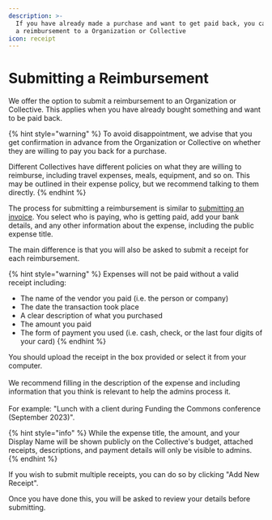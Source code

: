 ```yaml
---
description: >-
  If you have already made a purchase and want to get paid back, you can submit
  a reimbursement to a Organization or Collective
icon: receipt
---
```


# Submitting a Reimbursement

We offer the option to submit a reimbursement to an Organization or Collective. This applies when you have already bought something and want to be paid back.

{% hint style="warning" %}
To avoid disappointment, we advise that you get confirmation in advance from the Organization or Collective on whether they are willing to pay you back for a purchase.

Different Collectives have different policies on what they are willing to reimburse, including travel expenses, meals, equipment, and so on. This may be outlined in their expense policy, but we recommend talking to them directly.
{% endhint %}

The process for submitting a reimbursement is similar to [submitting an invoice](./). You select who is paying, who is getting paid, add your bank details, and any other information about the expense, including the public expense title.

The main difference is that you will also be asked to submit a receipt for each reimbursement.

{% hint style="warning" %}
Expenses will not be paid without a valid receipt including:

* The name of the vendor you paid (i.e. the person or company)
* The date the transaction took place
* A clear description of what you purchased
* The amount you paid
* The form of payment you used (i.e. cash, check, or the last four digits of your card)
{% endhint %}

You should upload the receipt in the box provided or select it from your computer.\
\
We recommend filling in the description of the expense and including information that you think is relevant to help the admins process it.\
\
For example: "Lunch with a client during Funding the Commons conference (September 2023)".

{% hint style="info" %}
While the expense title, the amount, and your Display Name will be shown publicly on the Collective's budget, attached receipts, descriptions, and payment details will only be visible to admins.
{% endhint %}

If you wish to submit multiple receipts, you can do so by clicking "Add New Receipt".

Once you have done this, you will be asked to review your details before submitting.
